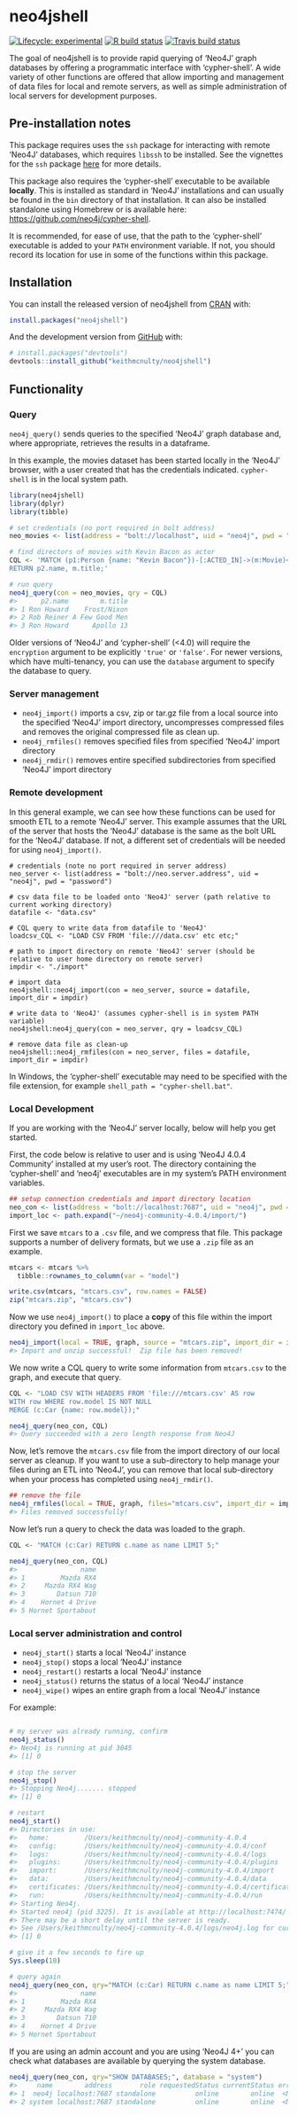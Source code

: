 
<!-- README.md is generated from README.Rmd. Please edit that file -->

# neo4jshell

<!-- badges: start -->

[![Lifecycle:
experimental](https://img.shields.io/badge/lifecycle-experimental-orange.svg)](https://www.tidyverse.org/lifecycle/#experimental)
[![R build
status](https://github.com/keithmcnulty/neo4jshell/workflows/R-CMD-check/badge.svg)](https://github.com/keithmcnulty/neo4jshell/actions)
[![Travis build
status](https://travis-ci.com/keithmcnulty/neo4jshell.svg?branch=master)](https://travis-ci.com/keithmcnulty/neo4jshell)
<!-- badges: end -->

The goal of neo4jshell is to provide rapid querying of ‘Neo4J’ graph
databases by offering a programmatic interface with ‘cypher-shell’. A
wide variety of other functions are offered that allow importing and
management of data files for local and remote servers, as well as simple
administration of local servers for development purposes.

## Pre-installation notes

This package requires uses the `ssh` package for interacting with remote
‘Neo4J’ databases, which requires `libssh` to be installed. See the
vignettes for the `ssh` package
[here](https://CRAN.R-project.org/package=ssh) for more details.

This package also requires the ‘cypher-shell’ executable to be available
**locally**. This is installed as standard in ‘Neo4J’ installations and
can usually be found in the `bin` directory of that installation. It can
also be installed standalone using Homebrew or is available here:
<https://github.com/neo4j/cypher-shell>.

It is recommended, for ease of use, that the path to the ‘cypher-shell’
executable is added to your `PATH` environment variable. If not, you
should record its location for use in some of the functions within this
package.

## Installation

You can install the released version of neo4jshell from
[CRAN](https://CRAN.R-project.org) with:

``` r
install.packages("neo4jshell")
```

And the development version from [GitHub](https://github.com/) with:

``` r
# install.packages("devtools")
devtools::install_github("keithmcnulty/neo4jshell")
```

## Functionality

### Query

`neo4j_query()` sends queries to the specified ‘Neo4J’ graph database
and, where appropriate, retrieves the results in a dataframe.

In this example, the movies dataset has been started locally in the
‘Neo4J’ browser, with a user created that has the credentials
indicated. `cypher-shell` is in the local system path.

``` r
library(neo4jshell)
library(dplyr)
library(tibble)
```

``` r
# set credentials (no port required in bolt address)
neo_movies <- list(address = "bolt://localhost", uid = "neo4j", pwd = "password")

# find directors of movies with Kevin Bacon as actor
CQL <- 'MATCH (p1:Person {name: "Kevin Bacon"})-[:ACTED_IN]->(m:Movie)<-[:DIRECTED]-(p2:Person)
RETURN p2.name, m.title;'

# run query
neo4j_query(con = neo_movies, qry = CQL)
#>      p2.name        m.title
#> 1 Ron Howard    Frost/Nixon
#> 2 Rob Reiner A Few Good Men
#> 3 Ron Howard      Apollo 13
```

Older versions of ‘Neo4J’ and ‘cypher-shell’ (\<4.0) will require the
`encryption` argument to be explicitly `'true'` or `'false'`. For newer
versions, which have multi-tenancy, you can use the `database` argument
to specify the database to query.

### Server management

  - `neo4j_import()` imports a csv, zip or tar.gz file from a local
    source into the specified ‘Neo4J’ import directory, uncompresses
    compressed files and removes the original compressed file as clean
    up.
  - `neo4j_rmfiles()` removes specified files from specified ‘Neo4J’
    import directory
  - `neo4j_rmdir()` removes entire specified subdirectories from
    specified ‘Neo4J’ import directory

### Remote development

In this general example, we can see how these functions can be used for
smooth ETL to a remote ‘Neo4J’ server. This example assumes that the URL
of the server that hosts the ‘Neo4J’ database is the same as the bolt
URL for the ‘Neo4J’ database. If not, a different set of credentials
will be needed for using `neo4j_import()`.

    # credentials (note no port required in server address)
    neo_server <- list(address = "bolt://neo.server.address", uid = "neo4j", pwd = "password")
    
    # csv data file to be loaded onto 'Neo4J' server (path relative to current working directory)
    datafile <- "data.csv"
    
    # CQL query to write data from datafile to 'Neo4J'
    loadcsv_CQL <- "LOAD CSV FROM 'file:///data.csv' etc etc;"
    
    # path to import directory on remote 'Neo4J' server (should be relative to user home directory on remote server)
    impdir <- "./import"
    
    # import data
    neo4jshell::neo4j_import(con = neo_server, source = datafile, import_dir = impdir)
    
    # write data to 'Neo4J' (assumes cypher-shell is in system PATH variable)
    neo4jshell:neo4j_query(con = neo_server, qry = loadcsv_CQL)
    
    # remove data file as clean-up
    neo4jshell::neo4j_rmfiles(con = neo_server, files = datafile, import_dir = impdir)

In Windows, the ‘cypher-shell’ executable may need to be specified with
the file extension, for example `shell_path = "cypher-shell.bat"`.

### Local Development

If you are working with the ‘Neo4J’ server locally, below will help you
get started.

First, the code below is relative to user and is using ‘Neo4J 4.0.4
Community’ installed at my user’s root. The directory containing the
‘cypher-shell’ and ‘neo4j’ executables are in my system’s PATH
environment variables.

``` r
## setup connection credentials and import directory location
neo_con <- list(address = "bolt://localhost:7687", uid = "neo4j", pwd = "password")
import_loc <- path.expand("~/neo4j-community-4.0.4/import/")
```

First we save `mtcars` to a `.csv` file, and we compress that file. This
package supports a number of delivery formats, but we use a `.zip` file
as an example.

``` r
mtcars <- mtcars %>% 
  tibble::rownames_to_column(var = "model")

write.csv(mtcars, "mtcars.csv", row.names = FALSE)
zip("mtcars.zip", "mtcars.csv")
```

Now we use `neo4j_import()` to place a **copy** of this file within the
import directory you defined in `import_loc` above.

``` r
neo4j_import(local = TRUE, graph, source = "mtcars.zip", import_dir = import_loc)
#> Import and unzip successful!  Zip file has been removed!
```

We now write a CQL query to write some information from `mtcars.csv` to
the graph, and execute that query.

``` r
CQL <- "LOAD CSV WITH HEADERS FROM 'file:///mtcars.csv' AS row
WITH row WHERE row.model IS NOT NULL
MERGE (c:Car {name: row.model});"

neo4j_query(neo_con, CQL)
#> Query succeeded with a zero length response from Neo4J
```

Now, let’s remove the `mtcars.csv` file from the import directory of our
local server as cleanup. If you want to use a sub-directory to help
manage your files during an ETL into ‘Neo4J’, you can remove that local
sub-directory when your process has completed using `neo4j_rmdir()`.

``` r
## remove the file
neo4j_rmfiles(local = TRUE, graph, files="mtcars.csv", import_dir = import_loc)
#> Files removed successfully!
```

Now let’s run a query to check the data was loaded to the graph.

``` r
CQL <- "MATCH (c:Car) RETURN c.name as name LIMIT 5;"

neo4j_query(neo_con, CQL)
#>                name
#> 1         Mazda RX4
#> 2     Mazda RX4 Wag
#> 3        Datsun 710
#> 4    Hornet 4 Drive
#> 5 Hornet Sportabout
```

### Local server administration and control

  - `neo4j_start()` starts a local ‘Neo4J’ instance
  - `neo4j_stop()` stops a local ‘Neo4J’ instance
  - `neo4j_restart()` restarts a local ‘Neo4J’ instance
  - `neo4j_status()` returns the status of a local ‘Neo4J’ instance
  - `neo4j_wipe()` wipes an entire graph from a local ‘Neo4J’ instance

For example:

``` r

# my server was already running, confirm
neo4j_status()
#> Neo4j is running at pid 3045
#> [1] 0

# stop the server
neo4j_stop()
#> Stopping Neo4j....... stopped
#> [1] 0

# restart
neo4j_start()
#> Directories in use:
#>   home:         /Users/keithmcnulty/neo4j-community-4.0.4
#>   config:       /Users/keithmcnulty/neo4j-community-4.0.4/conf
#>   logs:         /Users/keithmcnulty/neo4j-community-4.0.4/logs
#>   plugins:      /Users/keithmcnulty/neo4j-community-4.0.4/plugins
#>   import:       /Users/keithmcnulty/neo4j-community-4.0.4/import
#>   data:         /Users/keithmcnulty/neo4j-community-4.0.4/data
#>   certificates: /Users/keithmcnulty/neo4j-community-4.0.4/certificates
#>   run:          /Users/keithmcnulty/neo4j-community-4.0.4/run
#> Starting Neo4j.
#> Started neo4j (pid 3225). It is available at http://localhost:7474/
#> There may be a short delay until the server is ready.
#> See /Users/keithmcnulty/neo4j-community-4.0.4/logs/neo4j.log for current status.
#> [1] 0

# give it a few seconds to fire up
Sys.sleep(10)

# query again
neo4j_query(neo_con, qry="MATCH (c:Car) RETURN c.name as name LIMIT 5;")
#>                name
#> 1         Mazda RX4
#> 2     Mazda RX4 Wag
#> 3        Datsun 710
#> 4    Hornet 4 Drive
#> 5 Hornet Sportabout
```

If you are using an admin account and you are using ‘Neo4J 4+’ you can
check what databases are available by querying the system database.

``` r
neo4j_query(neo_con, qry="SHOW DATABASES;", database = "system")
#>     name        address       role requestedStatus currentStatus error default
#> 1  neo4j localhost:7687 standalone          online        online  <NA>    TRUE
#> 2 system localhost:7687 standalone          online        online  <NA>   FALSE
```
